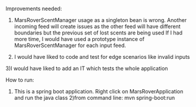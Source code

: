 Improvements needed:

1) MarsRoverScentManager usage as a singleton bean is wrong.
Another incoming feed will create issues as the other feed will have different boundaries but the previous set of lost scents are being used
If I had more time, I would have used a prototype instance of MarsRoverScentManager for each input feed.

2) I would have liked to code and test for edge scenarios like invalid inputs

3)I would have liked to add an IT which tests the whole application


How to run:
1) This is a spring boot application. Right click on MarsRoverApplication and run the java class
2)from command line: mvn spring-boot:run

